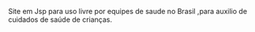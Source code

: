 Site em Jsp para uso livre por equipes de saude no Brasil ,para auxilio de cuidados de saúde de crianças.
